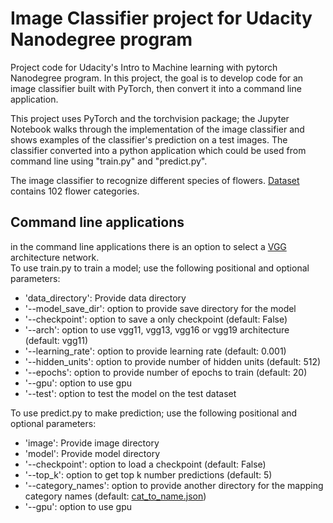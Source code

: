 # Image Classifier project for Udacity Nanodegree program

Project code for Udacity's Intro to Machine learning with pytorch Nanodegree program. In this project, the goal is to develop code for 
an image classifier built with PyTorch, then convert it into a command line application.

This project uses PyTorch and the torchvision package; the Jupyter Notebook walks through the implementation of the 
image classifier and shows examples of the classifier's prediction on a test images. The classifier converted into a python 
application which could be used from command line using "train.py" and "predict.py".

The image classifier to recognize different species of flowers. [Dataset](http://www.robots.ox.ac.uk/~vgg/data/flowers/102/index.html) 
contains 102 flower categories.

## Command line applications
in the command line applications there is an option to select a [VGG](https://pytorch.org/hub/pytorch_vision_vgg) architecture network.\
To use train.py to train a model; use the following positional and optional parameters:
- 'data_directory': Provide data directory
- '--model_save_dir': option to provide save directory for the model
- '--checkpoint': option to save a only checkpoint (default: False)
- '--arch': option to use vgg11, vgg13, vgg16 or vgg19 architecture (default: vgg11)
- '--learning_rate': option to provide learning rate (default: 0.001)
- '--hidden_units': option to provide number of hidden units (default: 512)
- '--epochs': option to provide number of epochs to train (default: 20)
- '--gpu': option to use gpu
- '--test': option to test the model on the test dataset

To use predict.py to make prediction; use the following positional and optional parameters:
- 'image': Provide image directory
- 'model': Provide model directory
- '--checkpoint': option to load a checkpoint (default: False)
- '--top_k': option to get top k number predictions (default: 5)
- '--category_names': option to provide another directory for the mapping category names (default: [cat_to_name.json](cat_to_name.json))
- '--gpu': option to use gpu
